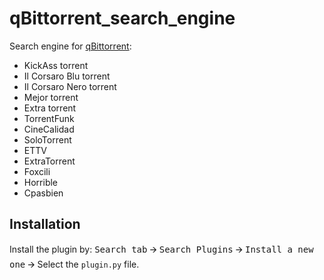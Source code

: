 # qBittorrent_search_engine
Search engine for [qBittorrent](https://www.qbittorrent.org/):

- KickAss torrent
- Il Corsaro Blu torrent
- Il Corsaro Nero torrent
- Mejor torrent
- Extra torrent
- TorrentFunk
- CineCalidad
- SoloTorrent
- ETTV
- ExtraTorrent
- Foxcili
- Horrible
- Cpasbien

## Installation
Install the plugin by:
<kbd>Search tab</kbd> 🡪 <kbd>Search Plugins</kbd> 🡪 <kbd>Install a new one</kbd> 🡪 Select the `plugin.py` file.
